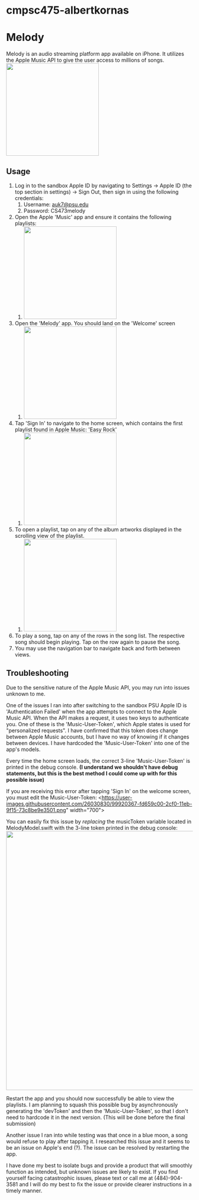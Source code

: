 # cmpsc475-albertkornas

# Melody

Melody is an audio streaming platform app available on iPhone. It utilizes the Apple Music API to give the user access to millions of songs.
<img src="https://user-images.githubusercontent.com/26030830/99919639-af4e9980-2cec-11eb-807a-52b02a855900.jpg" width="250">

## Usage
1. Log in to the sandbox Apple ID by navigating to Settings -> Apple ID (the top section in settings) -> Sign Out, then sign in using the  following credentials:
    1. Username: auk7@psu.edu
    1. Password: CS473melody
1. Open the Apple 'Music' app and ensure it contains the following playlists:
    1. <img src="https://user-images.githubusercontent.com/26030830/99919882-1882dc80-2cee-11eb-9e42-fd9478b6c2a7.jpg" width="250">
1. Open the 'Melody' app. You should land on the 'Welcome' screen
    1. <img src="https://user-images.githubusercontent.com/26030830/99919639-af4e9980-2cec-11eb-807a-52b02a855900.jpg" width="250">
1. Tap 'Sign In' to navigate to the home screen, which contains the first playlist found in Apple Music: 'Easy Rock'
    1. <img src="https://user-images.githubusercontent.com/26030830/99919642-b1b0f380-2cec-11eb-82cc-06c31fed8490.jpg" width="250">
1. To open a playlist, tap on any of the album artworks displayed in the scrolling view of the playlist.
    1. <img src="https://user-images.githubusercontent.com/26030830/99919644-b37ab700-2cec-11eb-8252-a27cecd0e7a5.jpg" width="250">
1. To play a song, tap on any of the rows in the song list. The respective song should begin playing. Tap on the row again to pause the song.
1. You may use the navigation bar to navigate back and forth between views.

## Troubleshooting

Due to the sensitive nature of the Apple Music API, you may run into issues unknown to me. 

One of the issues I ran into after switching to the sandbox PSU Apple ID is 'Authentication Failed' when the app attempts to connect to the Apple Music API. When the API makes a request, it uses two keys to authenticate you. One of these is the 'Music-User-Token', which Apple states is used for "personalized requests". I have confirmed that this token does change between Apple Music accounts, but I have no way of knowing if it changes between devices. I have hardcoded the 'Music-User-Token' into one of the app's models. 

Every time the home screen loads, the correct 3-line 'Music-User-Token' is printed in the debug console. **(I understand we shouldn't have debug statements, but this is the best method I could come up with for this possible issue)**

If you are receiving this error after tapping 'Sign In' on the welcome screen, you must edit the Music-User-Token:
<https://user-images.githubusercontent.com/26030830/99920367-fd659c00-2cf0-11eb-9f15-73c8be9e3501.png" width="700">

You can easily fix this issue by *replacing* the musicToken variable located in MelodyModel.swift with the 3-line token printed in the debug console:
<img src="https://user-images.githubusercontent.com/26030830/99920267-554fd300-2cf0-11eb-8ecd-38c54ced58e4.png" width="700">

Restart the app and you should now successfully be able to view the playlists. I am planning to squash this possible bug by asynchronously generating the 'devToken' and then the 'Music-User-Token', so that I don't need to hardcode it in the next version. (This will be done before the final submission)


Another issue I ran into while testing was that once in a blue moon, a song would refuse to play after tapping it. I researched this issue and it seems to be an issue on Apple's end (?). The issue can be resolved by restarting the app.


I have done my best to isolate bugs and provide a product that will smoothly function as intended, but unknown issues are likely to exist. If you find yourself facing catastrophic issues, please text or call me at (484)-904-3581 and I will do my best to fix the issue or provide clearer instructions in a timely manner.

